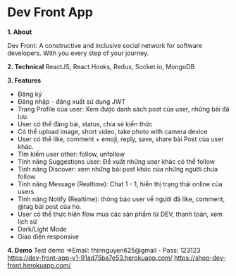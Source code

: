 # Dev Front App

**1. About**

Dev Front: A constructive and inclusive social network for software developers. With you every step of your journey.

**2. Technical**
ReactJS, React Hooks, Redux, Socket.io, MongoDB

**3. Features**
 - Đăng ký
 - Đăng nhập - đăng xuất sử dụng JWT
 - Trang Profile của user: Xem được danh sách post của user, những bài đã lưu.
 - User có thể đăng bài, status, chia sẻ kiến thức
 - Có thể upload image, short video, take photo with camera device
 - User có thể like, comment + emoji, reply, save, share bài Post của user khác.
 - Tìm kiếm user other: follow, unfollow 
 - Tính năng Suggestions user: Để xuất những user khác có thể follow
 - Tính năng Discover: xem những bài post khác của những người chưa follow
 - Tính năng Message (Realtime): Chat 1 - 1, hiển thị trạng thái online của users
 - Tính năng Notify (Realtime): thông báo user về người đã like, comment,  @tag bài post của họ.
 - User có thể thực hiện flow mua các sản phẩm từ DEV, thanh toán, xem lịch sử
 - Dark/Light Mode
 - Giao diện responsive

**4. Demo**
Test demo =>Email: thinnguyen625@gmail - Pass: 123123
https://dev-front-app-v1-91ad75ba7e53.herokuapp.com/
https://shop-dev-front.herokuapp.com/
